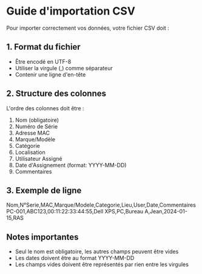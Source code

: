 # Guide d'importation CSV

Pour importer correctement vos données, votre fichier CSV doit :

## 1. Format du fichier
- Être encodé en UTF-8
- Utiliser la virgule (,) comme séparateur
- Contenir une ligne d'en-tête

## 2. Structure des colonnes
L'ordre des colonnes doit être :
1. Nom (obligatoire)
2. Numéro de Série
3. Adresse MAC
4. Marque/Modèle
5. Catégorie
6. Localisation
7. Utilisateur Assigné
8. Date d'Assignement (format: YYYY-MM-DD)
9. Commentaires

## 3. Exemple de ligne
Nom,N°Serie,MAC,Marque/Modele,Categorie,Lieu,User,Date,Commentaires
PC-001,ABC123,00:11:22:33:44:55,Dell XPS,PC,Bureau A,Jean,2024-01-15,RAS

## Notes importantes
- Seul le nom est obligatoire, les autres champs peuvent être vides
- Les dates doivent être au format YYYY-MM-DD
- Les champs vides doivent être représentés par rien entre les virgules